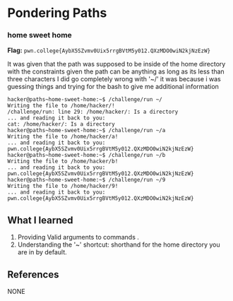 # Pondering Paths 

### home sweet home

**Flag:** `pwn.college{AybX5SZvmv0Uix5rrgBVtM5y012.QXzMDO0wiN2kjNzEzW}`

It was given that the path was supposed to be inside of the home directory with the constraints given the path can be anything as long as its less than three characters
I did go completely wrong with '~/' it was because i was guessing things and trying for the bash to give me additional information 

```
hacker@paths~home-sweet-home:~$ /challenge/run ~/
Writing the file to /home/hacker/!
/challenge/run: line 29: /home/hacker/: Is a directory
... and reading it back to you:
cat: /home/hacker/: Is a directory
hacker@paths~home-sweet-home:~$ /challenge/run ~/a
Writing the file to /home/hacker/a!
... and reading it back to you:
pwn.college{AybX5SZvmv0Uix5rrgBVtM5y012.QXzMDO0wiN2kjNzEzW}
hacker@paths~home-sweet-home:~$ /challenge/run ~/b
Writing the file to /home/hacker/b!
... and reading it back to you:
pwn.college{AybX5SZvmv0Uix5rrgBVtM5y012.QXzMDO0wiN2kjNzEzW}
hacker@paths~home-sweet-home:~$ /challenge/run ~/9
Writing the file to /home/hacker/9!
... and reading it back to you:
pwn.college{AybX5SZvmv0Uix5rrgBVtM5y012.QXzMDO0wiN2kjNzEzW}
```

## What I learned

1. Providing Valid arguments to commands .
2. Understanding the '~' shortcut: shorthand for the home directory you are in by default.

## References

NONE
